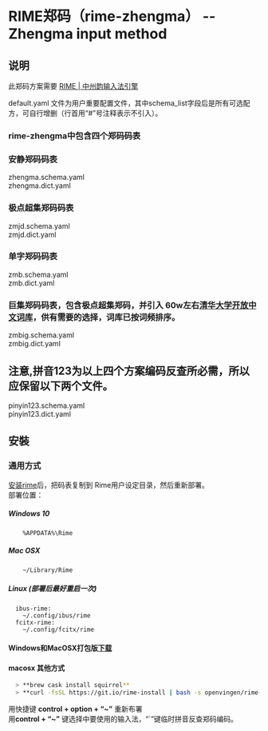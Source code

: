 # RIME郑码（rime-zhengma） -- Zhengma input method


## 说明
此郑码方案需要 [RIME | 中州韵输入法引擎](https://rime.im/)

default.yaml 文件为用户重要配置文件，其中schema_list字段后是所有可选配方，可自行增删（行首用“#”号注释表示不引入）。

### rime-zhengma中包含四个郑码码表
### 安静郑码码表
zhengma.schema.yaml  
zhengma.dict.yaml  
### 极点超集郑码码表
zmjd.schema.yaml  
zmjd.dict.yaml  
### 单字郑码码表
zmb.schema.yaml  
zmb.dict.yaml  
### 巨集郑码码表，包含极点超集郑码，并引入 60w左右[清华大学开放中文词库](http://thuocl.thunlp.org/)，供有需要的选择，词库已按词频排序。
zmbig.schema.yaml  
zmbig.dict.yaml  

## 注意,拼音123为以上四个方案编码反查所必需，所以应保留以下两个文件。
pinyin123.schema.yaml  
pinyin123.dict.yaml  


## 安裝
### 通用方式
[安装rime](https://rime.im/)后，把码表复制到 Rime用户设定目录，然后重新部署。  
 部署位置：  
##### Windows 10
```
    %APPDATA%\Rime
``` 
##### Mac OSX
```
    ~/Library/Rime          
```
##### Linux (部署后最好重启一次)
```
  ibus-rime:
    ~/.config/ibus/rime
  fcitx-rime:
    ~/.config/fcitx/rime
```
#### Windows和MacOSX打包版[下载](https://github.com/Openvingen/rime-zhengma/releases)  

#### macosx 其他方式     
``` bash
  > **brew cask install squirrel**   
  > **curl -fsSL https://git.io/rime-install | bash -s openvingen/rime-zhengma**   
```
   用快捷键 **control + option + “~”** 重新布署    
   用**control + “~”** 键选择中要使用的输入法，“`”键临时拼音反查郑码编码。  
